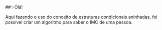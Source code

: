 ##✨Olá!

Aqui fazendo o uso do conceito de estruturas condicionais aninhadas, foi possível criar um algoritmo para saber o IMC de uma pessoa.
